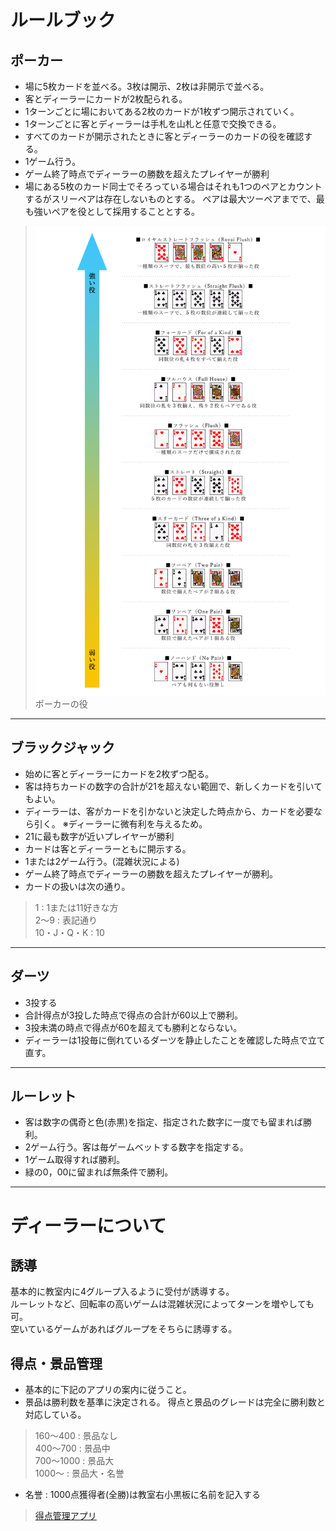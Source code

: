 # ルールブック
## ポーカー
- 場に5枚カードを並べる。3枚は開示、2枚は非開示で並べる。
- 客とディーラーにカードが2枚配られる。
- 1ターンごとに場においてある2枚のカードが1枚ずつ開示されていく。
- 1ターンごとに客とディーラーは手札を山札と任意で交換できる。
- すべてのカードが開示されたときに客とディーラーのカードの役を確認する。
- 1ゲーム行う。
- ゲーム終了時点でディーラーの勝数を超えたプレイヤーが勝利
- 場にある5枚のカード同士でそろっている場合はそれも1つのペアとカウントするがスリーペアは存在しないものとする。  ペアは最大ツーペアまでで、最も強いペアを役として採用することとする。
> ![ポーカーの役の画像](https://github.com/Alloy-1104/AAA-Manager/blob/26d156169edb0776e74c453ee3e033b8b65d0fb8/Poker%20-%20Role.png)
> ポーカーの役
---
## ブラックジャック
- 始めに客とディーラーにカードを2枚ずつ配る。
- 客は持ちカードの数字の合計が21を超えない範囲で、新しくカードを引いてもよい。
- ディーラーは、客がカードを引かないと決定した時点から、カードを必要なら引く。
※ディーラーに微有利を与えるため。
- 21に最も数字が近いプレイヤーが勝利
- カードは客とディーラーともに開示する。
- 1または2ゲーム行う。(混雑状況による)
- ゲーム終了時点でディーラーの勝数を超えたプレイヤーが勝利。
- カードの扱いは次の通り。
> 1 : 1または11好きな方  
> 2〜9 : 表記通り  
> 10・J・Q・K : 10
---
## ダーツ
- 3投する
- 合計得点が3投した時点で得点の合計が60以上で勝利。
- 3投未満の時点で得点が60を超えても勝利とならない。
- ディーラーは1投毎に倒れているダーツを静止したことを確認した時点で立て直す。
---
## ルーレット
- 客は数字の偶奇と色(赤黒)を指定、指定された数字に一度でも留まれば勝利。
- 2ゲーム行う。客は毎ゲームベットする数字を指定する。
- 1ゲーム取得すれば勝利。
- 緑の0，00に留まれば無条件で勝利。
---

# ディーラーについて
## 誘導
基本的に教室内に4グループ入るように受付が誘導する。  
ルーレットなど、回転率の高いゲームは混雑状況によってターンを増やしても可。  
空いているゲームがあればグループをそちらに誘導する。
## 得点・景品管理
- 基本的に下記のアプリの案内に従うこと。
- 景品は勝利数を基準に決定される。
  得点と景品のグレードは完全に勝利数と対応している。
> 160〜400 : 景品なし  
> 400〜700 : 景品中  
> 700〜1000 : 景品大  
> 1000〜 : 景品大・名誉
- 名誉 : 1000点獲得者(全勝)は教室右小黒板に名前を記入する
> [得点管理アプリ](https://alloy-1104.github.io/AAA-Manager/)
